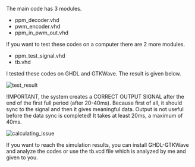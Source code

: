 The main code has 3 modules.
- ppm_decoder.vhd
- pwm_encoder.vhd
- ppm_in_pwm_out.vhd

if you want to test these codes on a computer there are 2 more modules.
- ppm_test_signal.vhd
- tb.vhd

I tested these codes on GHDL and GTKWave. The result is given below.

![test_result](https://user-images.githubusercontent.com/43293467/198903348-024660d5-4212-447c-8f6e-3a5c03176a57.JPG)

!IMPORTANT, the system creates a CORRECT OUTPUT SIGNAL after the end of the first full period (after 20-40ms). Because first of all, it should sync to the signal and then it gives meaningful data. Output is not useful before the data sync is completed! It takes at least 20ms, a maximum of 40ms.

![calculating_issue](https://user-images.githubusercontent.com/43293467/198903440-942d35c2-9d7b-4f70-9f31-8db88ffad6d2.JPG)


If you want to reach the simulation results, you can install GHDL-GTKWave and analyze the codes or use the tb.vcd file which is analyzed by me and given to you.
